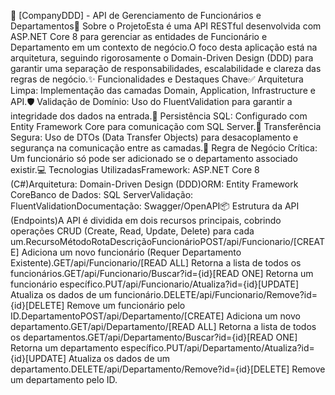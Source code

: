 💈 [CompanyDDD] - API de Gerenciamento de Funcionários e Departamentos🎯 Sobre o ProjetoEsta é uma API RESTful desenvolvida com ASP.NET Core 8 para gerenciar as entidades de Funcionário e Departamento em um contexto de negócio.O foco desta aplicação está na arquitetura, seguindo rigorosamente o Domain-Driven Design (DDD) para garantir uma separação de responsabilidades, escalabilidade e clareza das regras de negócio.✨ Funcionalidades e Destaques Chave✅ Arquitetura Limpa: Implementação das camadas Domain, Application, Infrastructure e API.🛡️ Validação de Domínio: Uso do FluentValidation para garantir a integridade dos dados na entrada.💾 Persistência SQL: Configurado com Entity Framework Core para comunicação com SQL Server.🔄 Transferência Segura: Uso de DTOs (Data Transfer Objects) para desacoplamento e segurança na comunicação entre as camadas.🚫 Regra de Negócio Crítica: Um funcionário só pode ser adicionado se o departamento associado existir.💻 Tecnologias UtilizadasFramework: ASP.NET Core 8 (C#)Arquitetura: Domain-Driven Design (DDD)ORM: Entity Framework CoreBanco de Dados: SQL ServerValidação: FluentValidationDocumentação: Swagger/OpenAPI📦 Estrutura da API (Endpoints)A API é dividida em dois recursos principais, cobrindo operações CRUD (Create, Read, Update, Delete) para cada um.RecursoMétodoRotaDescriçãoFuncionárioPOST/api/Funcionario/[CREATE] Adiciona um novo funcionário (Requer Departamento Existente).GET/api/Funcionario/[READ ALL] Retorna a lista de todos os funcionários.GET/api/Funcionario/Buscar?id={id}[READ ONE] Retorna um funcionário específico.PUT/api/Funcionario/Atualiza?id={id}[UPDATE] Atualiza os dados de um funcionário.DELETE/api/Funcionario/Remove?id={id}[DELETE] Remove um funcionário pelo ID.DepartamentoPOST/api/Departamento/[CREATE] Adiciona um novo departamento.GET/api/Departamento/[READ ALL] Retorna a lista de todos os departamentos.GET/api/Departamento/Buscar?id={id}[READ ONE] Retorna um departamento específico.PUT/api/Departamento/Atualiza?id={id}[UPDATE] Atualiza os dados de um departamento.DELETE/api/Departamento/Remove?id={id}[DELETE] Remove um departamento pelo ID.
